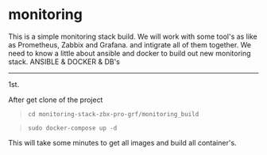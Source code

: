 # monitoring
This is a simple monitoring stack build.
We will work with some tool's as like as Prometheus, Zabbix and Grafana. and intigrate all of them together.
We need to know a little about ansible and docker to build out new monitoring stack.
ANSIBLE & DOCKER & DB's
_________________
1st.

After get clone of the project

>``cd monitoring-stack-zbx-pro-grf/monitoring_build``

>``sudo docker-compose up -d``

This will take some minutes to get all images and build all container's.
